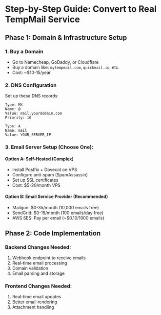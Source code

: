 # Step-by-Step Guide: Convert to Real TempMail Service

## Phase 1: Domain & Infrastructure Setup

### 1. Buy a Domain

- Go to Namecheap, GoDaddy, or Cloudflare
- Buy a domain like: `mytempmail.com`, `quickmail.io`, etc.
- Cost: ~$10-15/year

### 2. DNS Configuration

Set up these DNS records:

```
Type: MX
Name: @
Value: mail.yourdomain.com
Priority: 10

Type: A
Name: mail
Value: YOUR_SERVER_IP
```

### 3. Email Server Setup (Choose One):

#### Option A: Self-Hosted (Complex)

- Install Postfix + Dovecot on VPS
- Configure anti-spam (SpamAssassin)
- Set up SSL certificates
- Cost: $5-20/month VPS

#### Option B: Email Service Provider (Recommended)

- Mailgun: $0-35/month (10,000 emails free)
- SendGrid: $0-15/month (100 emails/day free)
- AWS SES: Pay per email (~$0.10/1000 emails)

## Phase 2: Code Implementation

### Backend Changes Needed:

1. Webhook endpoint to receive emails
2. Real-time email processing
3. Domain validation
4. Email parsing and storage

### Frontend Changes Needed:

1. Real-time email updates
2. Better email rendering
3. Attachment handling
